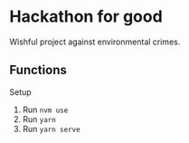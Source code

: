 # Hackathon for good

Wishful project against environmental crimes.

## Functions

Setup 
1. Run `nvm use`
2. Run `yarn`
3. Run `yarn serve`


